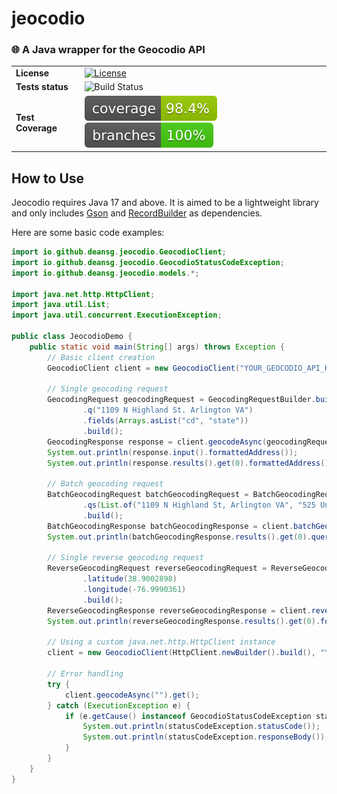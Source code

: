 # jeocodio

### 🌐 A Java wrapper for the Geocodio API

|                              |                                                                                                                    |
|------------------------------|--------------------------------------------------------------------------------------------------------------------|
| __License__                  | [![License](https://img.shields.io/badge/License-Apache_2.0-blue.svg)](https://opensource.org/licenses/Apache-2.0) |
| __Tests status__             | ![Build Status](https://github.com/deansg/jeocodio/actions/workflows/test.yml/badge.svg)                           |
| __Test Coverage__            | ![Coverage](.github/badges/jacoco.svg) ![Branches](.github/badges/branches.svg)                                    |

## How to Use

Jeocodio requires Java 17 and above. It is aimed to be a lightweight library and only includes [Gson](https://github.com/google/gson)
and [RecordBuilder](https://github.com/Randgalt/record-builder) as dependencies.

Here are some basic code examples:

```java
import io.github.deansg.jeocodio.GeocodioClient;
import io.github.deansg.jeocodio.GeocodioStatusCodeException;
import io.github.deansg.jeocodio.models.*;

import java.net.http.HttpClient;
import java.util.List;
import java.util.concurrent.ExecutionException;

public class JeocodioDemo {
    public static void main(String[] args) throws Exception {
        // Basic client creation
        GeocodioClient client = new GeocodioClient("YOUR_GEOCODIO_API_KEY");

        // Single geocoding request
        GeocodingRequest geocodingRequest = GeocodingRequestBuilder.builder()
                .q("1109 N Highland St. Arlington VA")
                .fields(Arrays.asList("cd", "state"))
                .build();
        GeocodingResponse response = client.geocodeAsync(geocodingRequest).get();
        System.out.println(response.input().formattedAddress());
        System.out.println(response.results().get(0).formattedAddress());

        // Batch geocoding request
        BatchGeocodingRequest batchGeocodingRequest = BatchGeocodingRequestBuilder.builder()
                .qs(List.of("1109 N Highland St, Arlington VA", "525 University Ave, Toronto, ON, Canada"))
                .build();
        BatchGeocodingResponse batchGeocodingResponse = client.batchGeocodeAsync(batchGeocodingRequest).get();
        System.out.println(batchGeocodingResponse.results().get(0).query());

        // Single reverse geocoding request
        ReverseGeocodingRequest reverseGeocodingRequest = ReverseGeocodingRequestBuilder.builder()
                .latitude(38.9002898)
                .longitude(-76.9990361)
                .build();
        ReverseGeocodingResponse reverseGeocodingResponse = client.reverseGeocodeAsync(geocodingRequest).get();
        System.out.println(reverseGeocodingResponse.results().get(0).formattedAddress());

        // Using a custom java.net.http.HttpClient instance
        client = new GeocodioClient(HttpClient.newBuilder().build(), "YOUR_GEOCODIO_API_KEY");

        // Error handling
        try {
            client.geocodeAsync("").get();
        } catch (ExecutionException e) {
            if (e.getCause() instanceof GeocodioStatusCodeException statusCodeException) {
                System.out.println(statusCodeException.statusCode());
                System.out.println(statusCodeException.responseBody());
            }
        }
    }
}
```